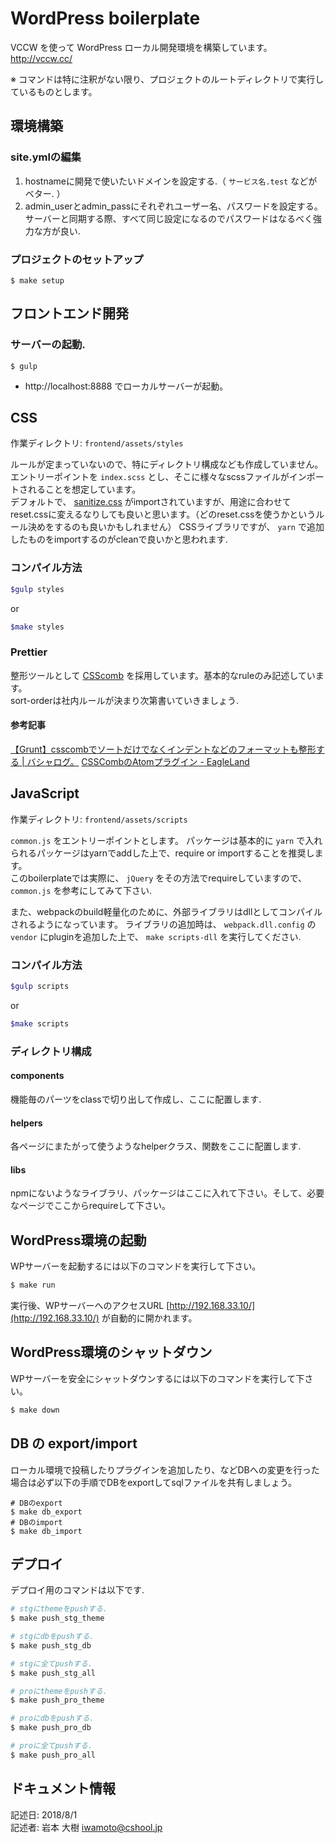 # WordPress boilerplate
VCCW を使って WordPress ローカル開発環境を構築しています。   
http://vccw.cc/

※ コマンドは特に注釈がない限り、プロジェクトのルートディレクトリで実行しているものとします。

## 環境構築

### site.ymlの編集

1. hostnameに開発で使いたいドメインを設定する.（ `サービス名.test` などがベター. ）
2. admin_userとadmin_passにそれぞれユーザー名、パスワードを設定する。サーバーと同期する際、すべて同じ設定になるのでパスワードはなるべく強力な方が良い.

### プロジェクトのセットアップ

```
$ make setup
```


## フロントエンド開発

### サーバーの起動.

```
$ gulp
```

- http://localhost:8888 でローカルサーバーが起動。


## CSS
作業ディレクトリ: `frontend/assets/styles`   
   
ルールが定まっていないので、特にディレクトリ構成なども作成していません。   
エントリーポイントを `index.scss` とし、そこに様々なscssファイルがインポートされることを想定しています。   
デフォルトで、 [sanitize.css](http://jonathantneal.github.io/sanitize.css/) がimportされていますが、用途に合わせてreset.cssに変えるなりしても良いと思います。（どのreset.cssを使うかというルール決めをするのも良いかもしれません）
CSSライブラリですが、 `yarn` で追加したものをimportするのがcleanで良いかと思われます.

### コンパイル方法

```bash
$gulp styles
```

or

```bash
$make styles
```
 


### Prettier
整形ツールとして [CSScomb](http://csscomb.com) を採用しています。基本的なruleのみ記述しています。  
sort-orderは社内ルールが決まり次第書いていきましょう.

#### 参考記事
[【Grunt】csscombでソートだけでなくインデントなどのフォーマットも整形する \| バシャログ。](http://bashalog.c-brains.jp/14/12/01-202258.php)
[CSSCombのAtomプラグイン \- EagleLand](https://1000ch.net/posts/2015/atom-csscomb.html)


## JavaScript
作業ディレクトリ: `frontend/assets/scripts`   
    
`common.js` をエントリーポイントとします。
パッケージは基本的に `yarn` で入れられるパッケージはyarnでaddした上で、require or importすることを推奨します。   
このboilerplateでは実際に、 `jQuery` をその方法でrequireしていますので、`common.js` を参考にしてみて下さい.   

また、webpackのbuild軽量化のために、外部ライブラリはdllとしてコンパイルされるようになっています。
ライブラリの追加時は、 `webpack.dll.config` の `vendor` にpluginを追加した上で、 `make scripts-dll` を実行してください.


### コンパイル方法

```bash
$gulp scripts
```

or

```bash
$make scripts
```
 

### ディレクトリ構成

#### components
機能毎のパーツをclassで切り出して作成し、ここに配置します.

#### helpers
各ページにまたがって使うようなhelperクラス、関数をここに配置します.

#### libs
npmにないようなライブラリ、パッケージはここに入れて下さい。そして、必要なページでここからrequireして下さい。


## WordPress環境の起動
WPサーバーを起動するには以下のコマンドを実行して下さい。
```bash
$ make run
```

実行後、WPサーバーへのアクセスURL [http://192.168.33.10/](http://192.168.33.10/) が自動的に開かれます。

## WordPress環境のシャットダウン
WPサーバーを安全にシャットダウンするには以下のコマンドを実行して下さい。
```bash
$ make down
```

## DB の export/import
ローカル環境で投稿したりプラグインを追加したり、などDBへの変更を行った場合は必ず以下の手順でDBをexportしてsqlファイルを共有しましょう。

```
# DBのexport
$ make db_export
# DBのimport
$ make db_import
```

## デプロイ
デプロイ用のコマンドは以下です.

```bash
# stgにthemeをpushする.
$ make push_stg_theme

# stgにdbをpushする.
$ make push_stg_db

# stgに全てpushする.
$ make push_stg_all

# proにthemeをpushする.
$ make push_pro_theme

# proにdbをpushする.
$ make push_pro_db

# proに全てpushする.
$ make push_pro_all
```

## ドキュメント情報
記述日: 2018/8/1   
記述者: 岩本 大樹 iwamoto@cshool.jp
